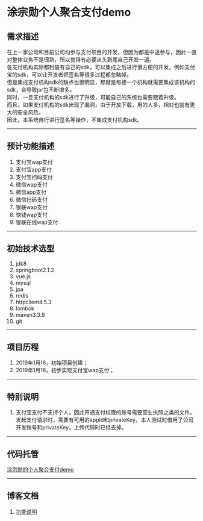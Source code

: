 # 涂宗勋个人聚合支付demo
## 需求描述
在上一家公司和目前公司均参与支付项目的开发，但因为都是中途参与，因此一直对整体业务不是很熟，所以觉得有必要从头到尾自己开发一遍。</br>
各支付机构实际都封装有自己的sdk，可以集成之后进行很方便的开发，例如支付宝的sdk，可以让开发者把签名等很多过程都忽略掉。</br>
但是集成支付机构sdk的缺点也很明显，那就是每接一个机构就需要集成该机构的sdk，会导致jar包不断增多。</br>
同时，一旦支付机构的sdk进行了升级，可能自己的系统也需要跟着升级。</br>
而且，如果支付机构的sdk出现了漏洞，由于开放下载，用的人多，相对也就有更大的安全风险。</br>
因此，本系统自行进行签名等操作，不集成支付机构sdk。

***
## 预计功能描述
1. 支付宝wap支付
2. 支付宝app支付
3. 支付宝扫码支付
4. 微信wap支付
5. 微信app支付
6. 微信扫码支付
7. 银联wap支付
8. 快钱wap支付
9. 银联在线wap支付

***
## 初始技术选型
1. jdk8
2. springboot2.1.2
3. vue.js
4. mysql
5. jpa
6. redis
7. httpclient4.5.3
8. lombok
9. maven3.3.9
10. git

***
## 项目历程
1. 2019年1月16，初始项目创建；
2. 2019年1月18，初步实现支付宝wap支付；

***
## 特别说明
1. 支付宝支付不支持个人，因此开通支付权限的账号需要营业执照之类的文件。</br>
发起支付请求时，需要有可用的appId和privateKey，本人测试时借用了公司开发账号和privateKey，上传代码时已经去掉。</br>

***
## 代码托管
[涂宗勋的个人聚合支付demo](https://github.com/tuzongxun/tzx-payment)

***
## 博客文档
1. [功能说明](https://blog.tzxcode.cn/2019/01/18/tzxpay/)
